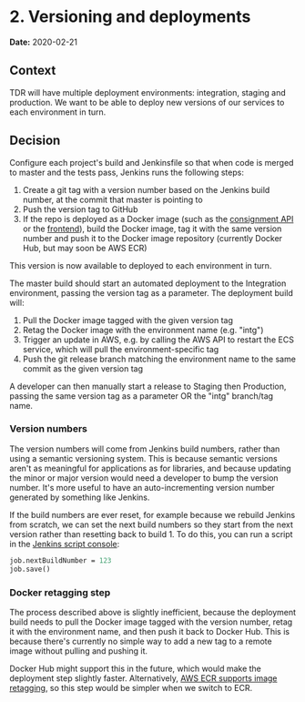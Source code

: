 # 2. Versioning and deployments

**Date:** 2020-02-21

## Context

TDR will have multiple deployment environments: integration, staging and
production. We want to be able to deploy new versions of our services to each
environment in turn.

## Decision

Configure each project's build and Jenkinsfile so that when code is merged to
master and the tests pass, Jenkins runs the following steps:

1. Create a git tag with a version number based on the Jenkins build number, at
   the commit that master is pointing to
2. Push the version tag to GitHub
3. If the repo is deployed as a Docker image (such as the [consignment
   API][tdr-api] or the [frontend]), build the Docker image, tag it
   with the same version number and push it to the Docker image repository
   (currently Docker Hub, but may soon be AWS ECR)

This version is now available to deployed to each environment in turn.

The master build should start an automated deployment to the Integration
environment, passing the version tag as a parameter. The deployment build will:

1. Pull the Docker image tagged with the given version tag
2. Retag the Docker image with the environment name (e.g. "intg")
3. Trigger an update in AWS, e.g. by calling the AWS API to restart the ECS
   service, which will pull the environment-specific tag
4. Push the git release branch matching the environment name to the same commit
   as the given version tag

A developer can then manually start a release to Staging then Production,
passing the same version tag as a parameter OR the "intg" branch/tag
name.

[tdr-api]: https://github.com/nationalarchives/tdr-consignment-api
[frontend]: https://github.com/nationalarchives/tdr-transfer-frontend

### Version numbers

The version numbers will come from Jenkins build numbers, rather than using a
semantic versioning system. This is because semantic versions aren't as
meaningful for applications as for libraries, and because updating the minor or
major version would need a developer to bump the version number. It's more
useful to have an auto-incrementing version number generated by something like
Jenkins.

If the build numbers are ever reset, for example because we rebuild Jenkins from
scratch, we can set the next build numbers so they start from the next version
rather than resetting back to build 1. To do this, you can run a script in the
[Jenkins script console][script-console]:

```def job = Jenkins.instance.getItemByFullName("name-of-jenkins-build/master")
job.nextBuildNumber = 123
job.save()
```

[script-console]: https://jenkins.tdr-management.nationalarchives.gov.uk/script

### Docker retagging step

The process described above is slightly inefficient, because the deployment
build needs to pull the Docker image tagged with the version number, retag it
with the environment name, and then push it back to Docker Hub. This is because
there's currently no simple way to add a new tag to a remote image without
pulling and pushing it.

Docker Hub might support this in the future, which would make the deployment
step slightly faster. Alternatively, [AWS ECR supports image
retagging][ecr-retag], so this step would be simpler when we switch to ECR.

[ecr-retag]: https://docs.aws.amazon.com/AmazonECR/latest/userguide/image-retag.html
